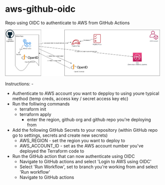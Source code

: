 # aws-github-oidc
Repo using OIDC to authenticate to AWS from GitHub Actions

![overview_image](images/aws_oidc.jpg)

Instructions: -
  - Authenticate to AWS account you want to depploy to using youre typical method (temp creds, access key / secret access key etc)
  - Run the folliwing commands
    - terraform init
    - terraform apply
      - enter the region, github org and github repo you're deploying from
  - Add the following GitHub Secrets to your repository (within GitHub repo go to settings, secrets and create new secrets)
    - AWS_REGION - set the region you want to deploy to
    - AWS_ACCOUNT_ID - set as the AWS account number you've deployed the Terraform code to
  - Run the GitHub action that can now authenticate using OIDC
    - Navigate to GitHub actions and select 'Login to AWS using OIDC'
    - Select 'Run Workflow', set to branch you're working from and select 'Run workflow'
    - Navigate to GitHub actions